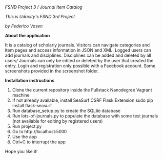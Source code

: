 *FSND Project 3 / Journal Item Catalog*

*This is Udacity's FSND 3rd Project*

*by Federico Vasen*

**About the application**

It is a catalog of scholarly journals.
Visitors can navigate categories and item pages and access information in JSON and XML.
Logged users can add journals and disciplines. 
Disciplines can be added and deleted by all users/
Journals can only be edited or deleted by the user that created the entry.
Login and registration only possible with a Facebook account.
Some screenshots provided in the screenshot folder.

**Installation instructions**

1. Clone the current repository inside the Fullstack Nanodegree Vagrant machine
2. If not already available, install SeaSurf CSRF Flask Extension
   sudo pip install flask-seasurf
3. Run database_setup.py to create the SQLite database
4. Run lots-of-journals.py to populate the database with some test journals (not available for editing by registered users)
5. Run project.py
6. Go to http://localhost:5000
7. Use the app
8. Ctrl+C to interrupt the app

Hope you like it!
